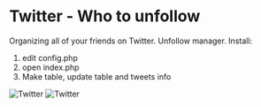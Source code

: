 # Twitter - Who to unfollow #
Organizing all of your friends on Twitter. Unfollow manager. 
Install:
1. edit config.php
2. open index.php
3. Make table, update table and tweets info
<img src="http://i.imgur.com/UcHL9B0.png" itemprop="image" alt="Twitter" >
<img src="https://i.imgur.com/gfzrMlC.png" itemprop="image" alt="Twitter" >

